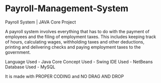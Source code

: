 # Payroll-Management-System
Payroll System | JAVA Core Project

A payroll system involves everything that has to do with the payment of employees and the filing of ­employment taxes. This includes keeping track of hours, calculating wages, withholding taxes and other deductions, printing and delivering checks and paying employment taxes to the government.

Language Used -  Java Core 
Concept Used - Swing
IDE Used - NetBeans
Database Used - MySQL

It is made with PROPER CODING and NO DRAG AND DROP

    

